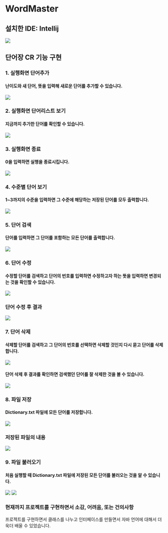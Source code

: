 # WordMaster

## 설치한 IDE: Intellij
<img src="https://github.com/ParkGyueun/Java_CRUD_Project_WordMaster/blob/master/screenshot/IntelliJ.png">

## 단어장 CR 기능 구현
### 1. 실행화면 단어추가
#### 난이도와 새 단어, 뜻을 입력해 새로운 단어를 추가할 수 있습니다.
<img src="https://github.com/ParkGyueun/Java_CRUD_Project_WordMaster/blob/master/screenshot/addWord.png">

### 2. 실행화면 단어리스트 보기
#### 지금까지 추가한 단어를 확인할 수 있습니다.
<img src="https://github.com/ParkGyueun/Java_CRUD_Project_WordMaster/blob/master/screenshot/wordList.png">

### 3. 실행화면 종료
#### 0을 입력하면 실행을 종료시킵니다.
<img src="https://github.com/ParkGyueun/Java_CRUD_Project_WordMaster/blob/master/screenshot/exit.png">

### 4. 수준별 단어 보기
#### 1~3까지의 수준을 입력하면 그 수준에 해당하는 저장된 단어를 모두 출력합니다.
<img src = "https://github.com/ParkGyueun/Java_CRUD_Project_WordMaster/blob/master/screenshot/searchLevel.png">

### 5. 단어 검색
#### 단어를 입력하면 그 단어를 포함하는 모든 단어를 출력합니다.
<img src = "https://github.com/ParkGyueun/Java_CRUD_Project_WordMaster/blob/master/screenshot/searchWord.png">

### 6. 단어 수정
#### 수정할 단어를 검색하고 단어의 번호를 입력하면 수정하고자 하는 뜻을 입력하면 변경되는 것을 확인할 수 있습니다.
<img src = "https://github.com/ParkGyueun/Java_CRUD_Project_WordMaster/blob/master/screenshot/updateItem.png">

### 단어 수정 후 결과
<img src = "https://github.com/ParkGyueun/Java_CRUD_Project_WordMaster/blob/master/screenshot/updateItem_result.png">

### 7. 단어 삭제
#### 삭제할 단어를 검색하고 그 단어의 번호를 선택하면 삭제할 것인지 다시 묻고 단어를 삭제합니다.
<img src = "https://github.com/ParkGyueun/Java_CRUD_Project_WordMaster/blob/master/screenshot/deleteItem.png">

#### 단어 삭제 후 결과를 확인하면 검색했던 단어를 잘 삭제한 것을 볼 수 있습니다.
<img src = "https://github.com/ParkGyueun/Java_CRUD_Project_WordMaster/blob/master/screenshot/deleteItem_result.png">

### 8. 파일 저장
#### Dictionary.txt 파일에 모든 단어를 저장합니다.
<img src = "https://github.com/ParkGyueun/Java_CRUD_Project_WordMaster/blob/master/screenshot/saveFile.png">

### 저장된 파일의 내용
<img src = "https://github.com/ParkGyueun/Java_CRUD_Project_WordMaster/blob/master/screenshot/Dictionary.png">

### 9. 파일 불러오기
#### 처음 실행할 때 Dictionary.txt 파일에 저장된 모든 단어를 불러오는 것을 알 수 있습니다. 
<img src = "https://github.com/ParkGyueun/Java_CRUD_Project_WordMaster/blob/master/screenshot/loadFile1.png">
<img src = "https://github.com/ParkGyueun/Java_CRUD_Project_WordMaster/blob/master/screenshot/loadFile2.png">

### 현재까지 프로젝트를 구현하면서 소감, 어려움, 또는 건의사항
프로젝트를 구현하면서 클래스를 나누고 인터페이스를 만들면서 자바 언어에 대해서 더욱더 배울 수 있었습니다. 
